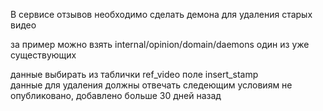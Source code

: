 В сервисе отзывов необходимо сделать демона для удаления старых видео

за пример можно взять internal/opinion/domain/daemons один из уже существующих

данные выбирать из таблички ref_video поле insert_stamp  
данные для удаления должны отвечать следeющим условиям не опубликовано, добавлено больше 30 дней назад